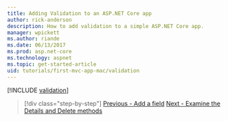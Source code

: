 ```yaml
---
title: Adding Validation to an ASP.NET Core app
author: rick-anderson
description: How to add validation to a simple ASP.NET Core app.
manager: wpickett
ms.author: riande
ms.date: 06/13/2017
ms.prod: asp.net-core
ms.technology: aspnet
ms.topic: get-started-article
uid: tutorials/first-mvc-app-mac/validation
---
```


[!INCLUDE [validation](../../includes/mvc-intro/validation.md)]

> [!div class="step-by-step"]
> [Previous - Add a field](new-field.md)
> [Next - Examine the Details and Delete methods](xref:tutorials/first-mvc-app/details)


